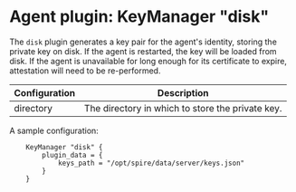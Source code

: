 # Agent plugin: KeyManager "disk"

The `disk` plugin generates a key pair for the agent's identity, storing the private key
on disk. If the agent is restarted, the key will be loaded from disk. If the agent is unavailable
for long enough for its certificate to expire, attestation will need to be re-performed.

| Configuration | Description                                      |
|---------------|--------------------------------------------------|
| directory     | The directory in which to store the private key. |

A sample configuration:

```hcl
    KeyManager "disk" {
        plugin_data = {
            keys_path = "/opt/spire/data/server/keys.json"
        }
    }
```
